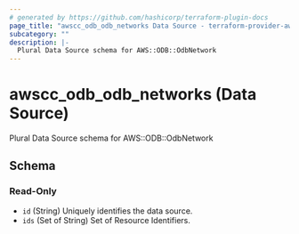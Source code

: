 ```yaml
---
# generated by https://github.com/hashicorp/terraform-plugin-docs
page_title: "awscc_odb_odb_networks Data Source - terraform-provider-awscc"
subcategory: ""
description: |-
  Plural Data Source schema for AWS::ODB::OdbNetwork
---
```


# awscc_odb_odb_networks (Data Source)

Plural Data Source schema for AWS::ODB::OdbNetwork



<!-- schema generated by tfplugindocs -->
## Schema

### Read-Only

- `id` (String) Uniquely identifies the data source.
- `ids` (Set of String) Set of Resource Identifiers.
